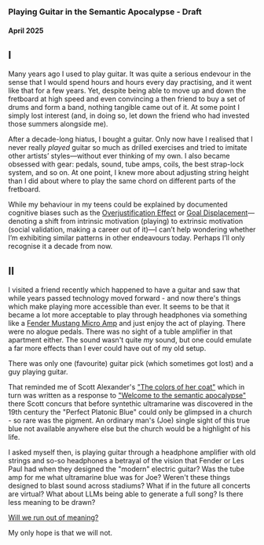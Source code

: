### Playing Guitar in the Semantic Apocalypse - Draft
#### April 2025

**I**
---
Many years ago I used to play guitar. It was quite a serious endevour in the sense that I would spend hours and hours every day practising, and it went like that for a few years. Yet, despite being able to move up and down the fretboard at high speed and even convincing a then friend to buy a set of drums and form a band, nothing tangible came out of it. At some point I simply lost interest (and, in doing so, let down the friend who had invested those summers alongside me).

After a decade-long hiatus, I bought a guitar. Only now have I realised that I never really *played* guitar so much as drilled exercises and tried to imitate other artists’ styles—without ever thinking of my own. I also became obsessed with gear: pedals, sound, tube amps, coils, the best strap-lock system, and so on. At one point, I knew more about adjusting string height than I did about where to play the same chord on different parts of the fretboard.

While my behaviour in my teens could be explained by documented cognitive biases such as the [Overjustification Effect](https://en.wikipedia.org/wiki/Overjustification_effect) or [Goal Displacement](https://en.wikipedia.org/wiki/Goal#Goal_displacement)—denoting a shift from intrinsic motivation (playing) to extrinsic motivation (social validation, making a career out of it)—I can’t help wondering whether I’m exhibiting similar patterns in other endeavours today. Perhaps I’ll only recognise it a decade from now.

**II**
---
I visited a friend recently which happened to have a guitar and saw that while years passed technology moved forward - and now there's things which make playing more accessible than ever. It seems to be that it became a lot more acceptable to play through headphones via something like a [Fender Mustang Micro Amp](https://eu.fender.com/products/mustang-micro) and just enjoy the act of playing. There were no alogue pedals. There was no sight of a tuble amplifier in that apartment either. The sound wasn't quite *my* sound, but one could emulate a far more effects than I ever could have out of my old setup.

There was only one (favourite) guitar pick (which sometimes got lost) and a guy playing guitar.

That reminded me of Scott Alexander's ["The colors of her coat"](https://www.astralcodexten.com/p/the-colors-of-her-coat) which in turn was written as a response to ["Welcome to the semantic apocalypse"](https://www.theintrinsicperspective.com/p/welcome-to-the-semantic-apocalypse)
there Scott concurs that before syntethic ultramarine was discovered in the 19th century the "Perfect Platonic Blue" could only be glimpsed in a church - so rare was the pigment. An ordinary man's (Joe) single sight of this true blue not available anywhere else but the church would be a highlight of his life. 

I asked myself then, is playing guitar through a headphone amplifier with old strings and so-so headphones a betrayal of the vision that Fender or Les Paul had when they designed the "modern" electric guitar? Was the tube amp for me what ultramarine blue was for Joe?
Weren't these things designed to blast sound across stadiums? What if in the future all concerts are virtual?
What about LLMs being able to generate a full song? 
Is there less meaning to be drawn? 

[Will we run out of meaning?](https://www.lesswrong.com/posts/aEdqh3KPerBNYvoWe/complex-novelty) 

My only hope is that we will not.
